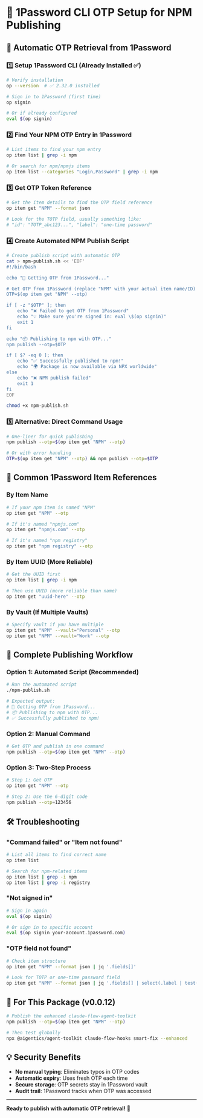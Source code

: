 # 🔐 1Password CLI OTP Setup for NPM Publishing

## 🎯 **Automatic OTP Retrieval from 1Password**

### **1️⃣ Setup 1Password CLI (Already Installed ✅)**

```bash
# Verify installation
op --version  # ✅ 2.32.0 installed

# Sign in to 1Password (first time)
op signin

# Or if already configured
eval $(op signin)
```

### **2️⃣ Find Your NPM OTP Entry in 1Password**

```bash
# List items to find your npm entry
op item list | grep -i npm

# Or search for npm/npmjs items
op item list --categories "Login,Password" | grep -i npm
```

### **3️⃣ Get OTP Token Reference**

```bash
# Get the item details to find the OTP field reference
op item get "NPM" --format json

# Look for the TOTP field, usually something like:
# "id": "TOTP_abc123...", "label": "one-time password"
```

### **4️⃣ Create Automated NPM Publish Script**

```bash
# Create publish script with automatic OTP
cat > npm-publish.sh << 'EOF'
#!/bin/bash

echo "🔐 Getting OTP from 1Password..."

# Get OTP from 1Password (replace "NPM" with your actual item name/ID)
OTP=$(op item get "NPM" --otp)

if [ -z "$OTP" ]; then
    echo "❌ Failed to get OTP from 1Password"
    echo "💡 Make sure you're signed in: eval \$(op signin)"
    exit 1
fi

echo "📦 Publishing to npm with OTP..."
npm publish --otp=$OTP

if [ $? -eq 0 ]; then
    echo "✅ Successfully published to npm!"
    echo "🌍 Package is now available via NPX worldwide"
else
    echo "❌ NPM publish failed"
    exit 1
fi
EOF

chmod +x npm-publish.sh
```

### **5️⃣ Alternative: Direct Command Usage**

```bash
# One-liner for quick publishing
npm publish --otp=$(op item get "NPM" --otp)

# Or with error handling
OTP=$(op item get "NPM" --otp) && npm publish --otp=$OTP
```

## 🔧 **Common 1Password Item References**

### **By Item Name**
```bash
# If your npm item is named "NPM"
op item get "NPM" --otp

# If it's named "npmjs.com" 
op item get "npmjs.com" --otp

# If it's named "npm registry"
op item get "npm registry" --otp
```

### **By Item UUID (More Reliable)**
```bash
# Get the UUID first
op item list | grep -i npm

# Then use UUID (more reliable than name)
op item get "uuid-here" --otp
```

### **By Vault (If Multiple Vaults)**
```bash
# Specify vault if you have multiple
op item get "NPM" --vault="Personal" --otp
op item get "NPM" --vault="Work" --otp
```

## 🚀 **Complete Publishing Workflow**

### **Option 1: Automated Script (Recommended)**
```bash
# Run the automated script
./npm-publish.sh

# Expected output:
# 🔐 Getting OTP from 1Password...
# 📦 Publishing to npm with OTP...
# ✅ Successfully published to npm!
```

### **Option 2: Manual Command**
```bash
# Get OTP and publish in one command
npm publish --otp=$(op item get "NPM" --otp)
```

### **Option 3: Two-Step Process**
```bash
# Step 1: Get OTP
op item get "NPM" --otp

# Step 2: Use the 6-digit code
npm publish --otp=123456
```

## 🛠 **Troubleshooting**

### **"Command failed" or "Item not found"**
```bash
# List all items to find correct name
op item list

# Search for npm-related items
op item list | grep -i npm
op item list | grep -i registry
```

### **"Not signed in"**
```bash
# Sign in again
eval $(op signin)

# Or sign in to specific account
eval $(op signin your-account.1password.com)
```

### **"OTP field not found"**
```bash
# Check item structure
op item get "NPM" --format json | jq '.fields[]'

# Look for TOTP or one-time password field
op item get "NPM" --format json | jq '.fields[] | select(.label | test("password|otp|totp"; "i"))'
```

## 🎯 **For This Package (v0.0.12)**

```bash
# Publish the enhanced claude-flow-agent-toolkit
npm publish --otp=$(op item get "NPM" --otp)

# Then test globally
npx @aigentics/agent-toolkit claude-flow-hooks smart-fix --enhanced
```

## 💡 **Security Benefits**

- **No manual typing**: Eliminates typos in OTP codes
- **Automatic expiry**: Uses fresh OTP each time
- **Secure storage**: OTP secrets stay in 1Password vault
- **Audit trail**: 1Password tracks when OTP was accessed

---

**Ready to publish with automatic OTP retrieval!** 🚀